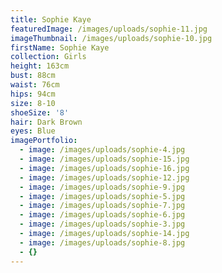 ```yaml
---
title: Sophie Kaye
featuredImage: /images/uploads/sophie-11.jpg
imageThumbnail: /images/uploads/sophie-10.jpg
firstName: Sophie Kaye
collection: Girls
height: 163cm
bust: 88cm
waist: 76cm
hips: 94cm
size: 8-10
shoeSize: '8'
hair: Dark Brown
eyes: Blue
imagePortfolio:
  - image: /images/uploads/sophie-4.jpg
  - image: /images/uploads/sophie-15.jpg
  - image: /images/uploads/sophie-16.jpg
  - image: /images/uploads/sophie-12.jpg
  - image: /images/uploads/sophie-9.jpg
  - image: /images/uploads/sophie-5.jpg
  - image: /images/uploads/sophie-7.jpg
  - image: /images/uploads/sophie-6.jpg
  - image: /images/uploads/sophie-3.jpg
  - image: /images/uploads/sophie-14.jpg
  - image: /images/uploads/sophie-8.jpg
  - {}
---
```


